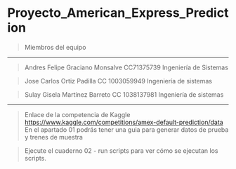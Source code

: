 # Proyecto_American_Express_Prediction

>Miembros del equipo
-------------
>Andres Felipe Graciano Monsalve CC71375739 Ingeniería de Sistemas

>Jose Carlos Ortiz Padilla CC 1003059949 Ingeniería de sistemas

>Sulay Gisela Martínez Barreto CC 1038137981 Ingeniería de sistemas
-------------
>Enlace de la competencia de Kaggle
https://www.kaggle.com/competitions/amex-default-prediction/data
En el apartado 01 podrás tener una guia  para generar datos de prueba y trenes de muestra

>Ejecute el cuaderno 02 - run scripts para ver cómo se ejecutan los scripts.
